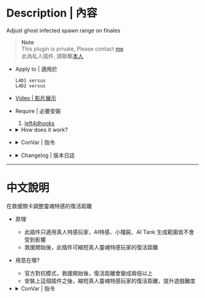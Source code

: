 # Description | 內容
Adjust ghost infected spawn range on finales

> __Note__ <br/>
This plugin is private, Please contact [me](/#私人插件列表-private-plugins-list)<br/>
此為私人插件, 請聯繫[本人](/#私人插件列表-private-plugins-list)

* Apply to | 適用於
	```
	L4D1 versus
	L4D2 versus
	```

* [Video | 影片展示](https://youtu.be/sXjPd-sALGs)

* Require | 必要安裝
	1. [left4dhooks](https://forums.alliedmods.net/showthread.php?t=321696)

* <details><summary>How does it work?</summary>

	* Change human special infected ghost spawn range (Does not affect special infected bots, common infected, AI Tank spawn range)
	* Official Convar "z_finale_spawn_safety_range" can do the same thing, but it also affects common zombie spawn and tank spawn, which causes nav issue on final map such as horde unable to spawn
		* So we use this plugin to change special infected ghost Spawn Range
</details>

* <details><summary>ConVar | 指令</summary>

	* cfg/sourcemod/l4d_ghost_FinaleSpawn.cfg
		```php
		// 0=Plugin off, 1=Plugin on.
		l4d_ghost_FinaleSpawn_enable "1"

		// Ghost infected spawn range on finals
		l4d_ghost_FinaleSpawn_range "200.0"
		```
</details>

* <details><summary>Changelog | 版本日誌</summary>

	* v1.0h 
		* Individual plugin
		* Auto generate cfg

	* v0.0
	    * [From confoglcompmod in SirPlease/L4D2-Competitive-Rework](https://github.com/SirPlease/L4D2-Competitive-Rework/blob/master/addons/sourcemod/scripting/confoglcompmod/FinaleSpawn.sp)
</details>

- - - -
# 中文說明
在救援關卡調整靈魂特感的復活距離

* 原理
	* 此插件只適用真人特感玩家，AI特感、小殭屍、AI Tank 生成範圍皆不會受到影響
	* 救援開始後，此插件可縮短真人靈魂特感玩家的復活距離

* 用意在哪?
	* 官方對抗模式，救援開始後，復活距離會變成兩倍以上
	* 安裝上這個插件之後，縮短真人靈魂特感玩家的復活距離，提升遊戲難度

* <details><summary>ConVar | 指令</summary>

	* cfg/sourcemod/l4d_ghost_FinaleSpawn.cfg
		```php
		// 0=關閉插件, 1=啟動插件
		l4d_ghost_FinaleSpawn_enable "1"

		// 調整靈魂特感的復活距離
		l4d_ghost_FinaleSpawn_range "200.0"
		```
</details>
